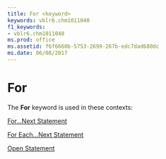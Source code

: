 ```yaml
---
title: For <keyword>
keywords: vblr6.chm1011040
f1_keywords:
- vblr6.chm1011040
ms.prod: office
ms.assetid: f6f6660b-5753-2699-267b-edc7dad680dc
ms.date: 06/08/2017
---
```



# For <keyword>

The **For** keyword is used in these contexts:

[For...Next Statement](fornext-statement.md)

[For Each...Next Statement](for-eachnext-statement.md)

[Open Statement](open-statement.md)

